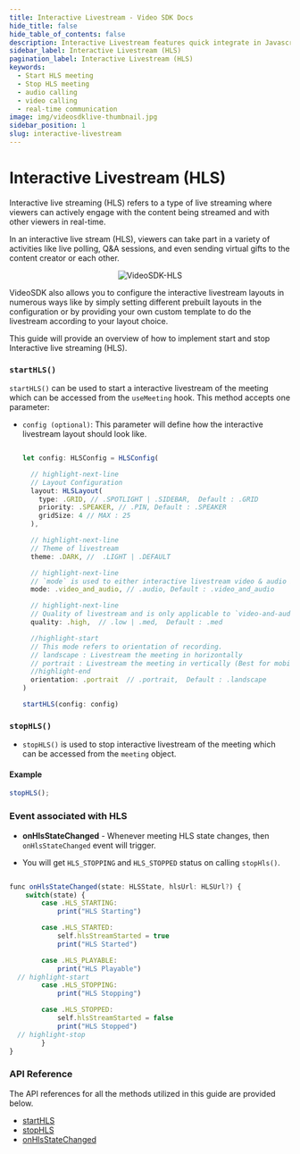 ```yaml
---
title: Interactive Livestream - Video SDK Docs
hide_title: false
hide_table_of_contents: false
description: Interactive Livestream features quick integrate in Javascript, React JS, Android, IOS, React Native, Flutter with Video SDK to add live video & audio conferencing to your applications.
sidebar_label: Interactive Livestream (HLS)
pagination_label: Interactive Livestream (HLS)
keywords:
  - Start HLS meeting
  - Stop HLS meeting
  - audio calling
  - video calling
  - real-time communication
image: img/videosdklive-thumbnail.jpg
sidebar_position: 1
slug: interactive-livestream
---
```


# Interactive Livestream (HLS)

Interactive live streaming (HLS) refers to a type of live streaming where viewers can actively engage with the content being streamed and with other viewers in real-time.

In an interactive live stream (HLS), viewers can take part in a variety of activities like live polling, Q&A sessions, and even sending virtual gifts to the content creator or each other.

<center>

![VideoSDK-HLS](/img/VideoSDK-HLS.png)

</center>

VideoSDK also allows you to configure the interactive livestream layouts in numerous ways like by simply setting different prebuilt layouts in the configuration or by providing your own custom template to do the livestream according to your layout choice.

This guide will provide an overview of how to implement start and stop Interactive live streaming (HLS).

### `startHLS()`

`startHLS()` can be used to start a interactive livestream of the meeting which can be accessed from the `useMeeting` hook. This method accepts one parameter:

- `config (optional)`: This parameter will define how the interactive livestream layout should look like.

  ```js

  let config: HLSConfig = HLSConfig(

    // highlight-next-line
    // Layout Configuration
    layout: HLSLayout(
      type: .GRID, // .SPOTLIGHT | .SIDEBAR,  Default : .GRID
      priority: .SPEAKER, // .PIN, Default : .SPEAKER
      gridSize: 4 // MAX : 25
    ),

    // highlight-next-line
    // Theme of livestream
    theme: .DARK, //  .LIGHT | .DEFAULT

    // highlight-next-line
    // `mode` is used to either interactive livestream video & audio both or only audio.
    mode: .video_and_audio, // .audio, Default : .video_and_audio

    // highlight-next-line
    // Quality of livestream and is only applicable to `video-and-audio` type mode.
    quality: .high,  // .low | .med,  Default : .med

    //highlight-start
    // This mode refers to orientation of recording.
    // landscape : Livestream the meeting in horizontally
    // portrait : Livestream the meeting in vertically (Best for mobile view)
    //highlight-end
    orientation: .portrait  // .portrait,  Default : .landscape
  )

  startHLS(config: config)
  ```

### `stopHLS()`

- `stopHLS()` is used to stop interactive livestream of the meeting which can be accessed from the `meeting` object.

#### Example

```js
stopHLS();
```

### Event associated with HLS

- **onHlsStateChanged** - Whenever meeting HLS state changes, then `onHlsStateChanged` event will trigger.

- You will get `HLS_STOPPING` and `HLS_STOPPED` status on calling `stopHls()`.

```js

func onHlsStateChanged(state: HLSState, hlsUrl: HLSUrl?) {
    switch(state) {
        case .HLS_STARTING:
            print("HLS Starting")

        case .HLS_STARTED:
            self.hlsStreamStarted = true
            print("HLS Started")

        case .HLS_PLAYABLE:
            print("HLS Playable")
  // highlight-start
        case .HLS_STOPPING:
            print("HLS Stopping")

        case .HLS_STOPPED:
            self.hlsStreamStarted = false
            print("HLS Stopped")
  // highlight-stop
        }
}

```

### API Reference

The API references for all the methods utilized in this guide are provided below.

- [startHLS](/ios/api/sdk-reference/meeting-class/methods#starthls)
- [stopHLS](/ios/api/sdk-reference/meeting-class/methods#stophls)
- [onHlsStateChanged](/ios/api/sdk-reference/meeting-class/events#onhlsstatechanged)
